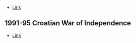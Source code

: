 
- [Link](https://en.wikipedia.org/wiki/Croatian_War_of_Independence)

## 1991-95 Croatian War of Independence
- [Link](https://en.wikipedia.org/wiki/Croatian_War_of_Independence)